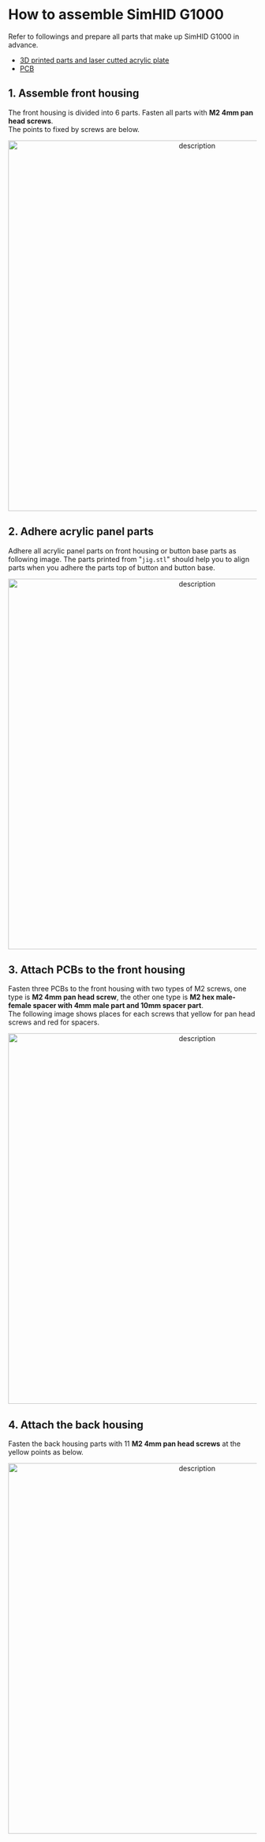 How to assemble SimHID G1000
===
Refer to followings and prepare all parts that make up SimHID G1000 in advance.

- [3D printed parts and laser cutted acrylic plate](https://www.thingiverse.com/thing:4966493)
- [PCB](../pcb)

## 1. Assemble front housing
The front housing is divided into 6 parts. Fasten all parts with **M2 4mm pan head screws**.<br>
The points to fixed by screws are below.

<p align="center">
<img alt="description" src="https://raw.githubusercontent.com/wiki/opiopan/simhid-g1000/images/step1.jpg" width=750>
</p>

## 2. Adhere acrylic panel parts
Adhere all acrylic panel parts on front housing or button base parts as following image.
The parts printed from "```jig.stl```" should help you to align parts when you adhere the parts top of button and button base.

<p align="center">
<img alt="description" src="https://raw.githubusercontent.com/wiki/opiopan/simhid-g1000/images/step2.jpg" width=750>
</p>

## 3. Attach PCBs to the front housing
Fasten three PCBs to the front housing with two types of M2 screws, one type is **M2 4mm pan head screw**, the other one type is **M2 hex male-female spacer with 4mm male part and 10mm spacer part**.<br>
The following image shows places for each screws that yellow for pan head screws and red for spacers.

<p align="center">
<img alt="description" src="https://raw.githubusercontent.com/wiki/opiopan/simhid-g1000/images/step3.jpg" width=750>
</p>

## 4. Attach the back housing
Fasten the back housing parts with 11 **M2 4mm pan head screws** at the yellow points as below.

<p align="center">
<img alt="description" src="https://raw.githubusercontent.com/wiki/opiopan/simhid-g1000/images/step4.jpg" width=750>
</p>
